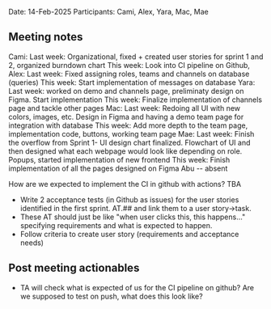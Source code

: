 Date: 14-Feb-2025
Participants: Cami, Alex, Yara, Mac, Mae

## Meeting notes
Cami: 
  Last week: Organizational, fixed + created user stories for sprint 1 and 2, organized burndown chart 
  This week: Look into CI pipeline on Github, 
Alex:
  Last week: Fixed assigning roles, teams and channels on database (queries)
  This week: Start implementation of messages on database
Yara:
  Last week: worked on demo and channels page, preliminaty design on Figma. Start implementation
  This week: Finalize implementation of channels page and tackle other pages
Mac:
  Last week: Redoing all UI with new colors, images, etc. Design in Figma and having a demo team page for integration with database
  This week: Add more depth to the team page, implementation code, buttons, working team page
Mae:
  Last week: Finish the overflow from Sprint 1- UI design chart finalized. Flowchart of UI and then designed what each webpage would look like depending on role. Popups, started implementation of new frontend
  This week: Finish implementation of all the pages designed on Figma
Abu -- absent

How are we expected to implement the CI in github with actions? TBA

- Write 2 acceptance tests (in Github as issues) for the user stories identified in the first sprint. AT.## and link them to a user story->task.
- These AT should just be like "when user clicks this, this happens..." specifying requirements and what is expected to happen.
- Follow criteria to create user story (requirements and acceptance needs)

## Post meeting actionables
- TA will check what is expected of us for the CI pipeline on github? Are we supposed to test on push, what does this look like?
